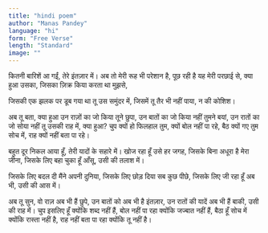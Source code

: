 ```yaml
---
title: "hindi poem"
author: "Manas Pandey"
language: "hi"
form: "Free Verse"
length: "Standard"
image: ""
---
```

कितनी बारिशें आ गईं,
तेरे इंतज़ार में।
अब तो मेरी रूह भी परेशान है,
पूछ रही है यह मेरी परछाई से,
क्या हुआ उसका,
जिसका ज़िक्र किया करता था मुझसे,

जिसकी एक झलक पर डूब गया था तू उस समुंदर में,
जिसमें तू तैर भी नहीं पाया,
न की कोशिश।

अब तू बता,
क्या हुआ उन राज़ों का जो किया तूने छुपा,
उन बातों का जो किया नहीं तुमने बयां,
उन रातों का जो सोया नहीं तू उसकी राह में,
क्या हुआ?
चुप क्यों हो फिलहाल तुम,
क्यों बोल नहीं पा रहे,
बैठ क्यों गए तुम सोच में,
राह क्यों नहीं बता पा रहे।

बहुत दूर निकल आया हूँ,
तेरी यादों के सहारे में।
खोज रहा हूँ उसे हर जगह,
जिसके बिना अधूरा है मेरा जीना,
जिसके लिए बहा चुका हूँ आँसू,
उसी की तलाश में।

जिसके लिए बदल दी मैंने अपनी दुनिया,
जिसके लिए छोड़ दिया सब कुछ पीछे,
जिसके लिए जी रहा हूँ अब भी,
उसी की आस में।

अब तू सुन,
वो राज़ अब भी हैं छुपे,
उन बातों को अब भी है इंतज़ार,
उन रातों की यादें अब भी हैं बाकी,
उसी की राह में।
चुप इसलिए हूँ क्योंकि शब्द नहीं हैं,
बोल नहीं पा रहा क्योंकि जज्बात नहीं हैं,
बैठा हूँ सोच में क्योंकि रास्ता नहीं है,
राह नहीं बता पा रहा क्योंकि तू नहीं है।